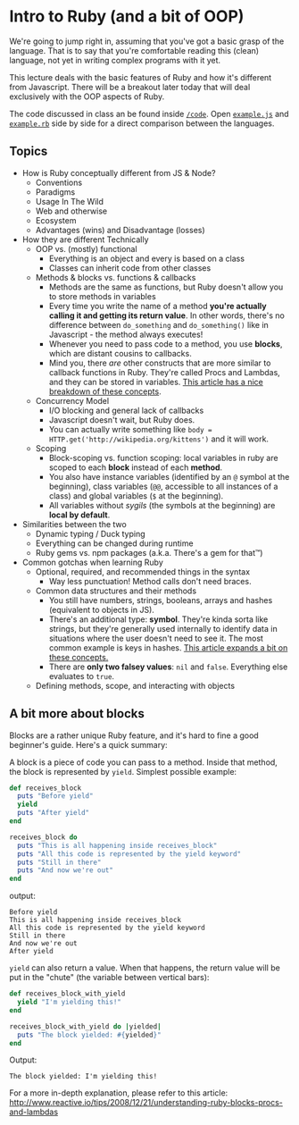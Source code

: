 # Intro to Ruby (and a bit of OOP)

We're going to jump right in, assuming that you've got a basic grasp of the language. That is to say that you're comfortable reading this (clean) language, not yet in writing complex programs with it yet.

This lecture deals with the basic features of Ruby and how it's different from Javascript. There will be a breakout later today that will deal exclusively with the OOP aspects of Ruby.

The code discussed in class an be found inside [`/code`](code). Open [`example.js`](code/example.js) and [`example.rb`](code/example.rb) side by side for a direct comparison between the languages.

## Topics

* How is Ruby conceptually different from JS & Node?
  * Conventions
  * Paradigms
  * Usage In The Wild
  * Web and otherwise
  * Ecosystem
  * Advantages (wins) and Disadvantage (losses)
* How they are different Technically
  * OOP vs. (mostly) functional
    * Everything is an object and every is based on a class
    * Classes can inherit code from other classes
  * Methods & blocks vs. functions & callbacks
    * Methods are the same as functions, but Ruby doesn't allow you to store methods in variables
    * Every time you write the name of a method **you're actually calling it and getting its return value**. In other words, there's no difference between `do_something` and `do_something()` like in Javascript - the method always executes!
    * Whenever you need to pass code to a method, you use **blocks**, which are distant cousins to callbacks.
    * Mind you, there *are* other constructs that are more similar to callback functions in Ruby. They're called Procs and Lambdas, and they can be stored in variables. [This article has a nice breakdown of these concepts](http://www.reactive.io/tips/2008/12/21/understanding-ruby-blocks-procs-and-lambdas).
  * Concurrency Model
    * I/O blocking and general lack of callbacks
    * Javascript doesn't wait, but Ruby does.
    * You can actually write something like `body = HTTP.get('http://wikipedia.org/kittens')` and it will work.
  * Scoping
    * Block-scoping vs. function scoping: local variables in ruby are scoped to each **block** instead of each **method**.
    * You also have instance variables (identified by an `@` symbol at the beginning), class variables (`@@`, accessible to all instances of a class) and global variables (`$` at the beginning).
    * All variables without _sygils_ (the symbols at the beginning) are **local by default**.
* Similarities between the two
  * Dynamic typing / Duck typing
  * Everything can be changed during runtime
  * Ruby gems vs. npm packages (a.k.a. There's a gem for that™)
* Common gotchas when learning Ruby
  * Optional, required, and recommended things in the syntax
    * Way less punctuation! Method calls don't need braces.
  * Common data structures and their methods
    * You still have numbers, strings, booleans, arrays and hashes (equivalent to objects in JS).
    * There's an additional type: **symbol**. They're kinda sorta like strings, but they're generally used internally to identify data in situations where the user doesn't need to see it. The most common example is keys in hashes. [This article expands a bit on these concepts.](http://rubylearning.com/satishtalim/ruby_symbols.html)
    * There are **only two falsey values**: `nil` and `false`. Everything else evaluates to `true`.
  * Defining methods, scope, and interacting with objects

## A bit more about blocks

Blocks are a rather unique Ruby feature, and it's hard to fine a good beginner's guide. Here's a quick summary:

A block is a piece of code you can pass to a method. Inside that method, the block is represented by `yield`. Simplest possible example:

```ruby
def receives_block
  puts "Before yield"
  yield
  puts "After yield"
end

receives_block do
  puts "This is all happening inside receives_block"
  puts "All this code is represented by the yield keyword"
  puts "Still in there"
  puts "And now we're out"
end
```

output:
```
Before yield
This is all happening inside receives_block
All this code is represented by the yield keyword
Still in there
And now we're out
After yield
```

`yield` can also return a value. When that happens, the return value will be put in the "chute" (the variable between vertical bars):
```ruby
def receives_block_with_yield
  yield "I'm yielding this!"
end

receives_block_with_yield do |yielded|
  puts "The block yielded: #{yielded}"
end
```

Output:
```
The block yielded: I'm yielding this!
```

For a more in-depth explanation, please refer to this article:
http://www.reactive.io/tips/2008/12/21/understanding-ruby-blocks-procs-and-lambdas
